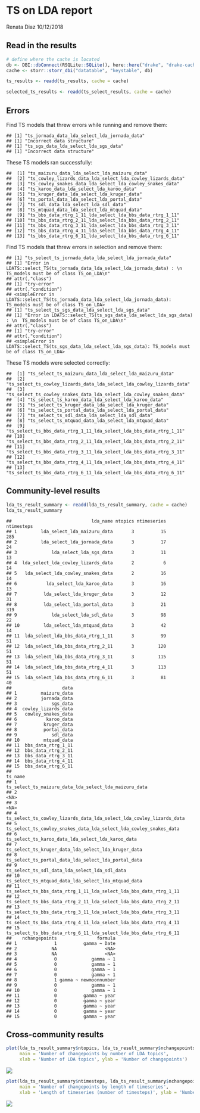 TS on LDA report
================
Renata Diaz
10/12/2018

Read in the results
-------------------

``` r
# define where the cache is located
db <- DBI::dbConnect(RSQLite::SQLite(), here::here("drake", "drake-cache.sqlite"))
cache <- storr::storr_dbi("datatable", "keystable", db)

ts_results <- readd(ts_results, cache = cache)

selected_ts_results <- readd(ts_select_results, cache = cache)
```

Errors
------

Find TS models that threw errors while running and remove them:

    ## [1] "ts_jornada_data_lda_select_lda_jornada_data"
    ## [1] "Incorrect data structure"
    ## [1] "ts_sgs_data_lda_select_lda_sgs_data"
    ## [1] "Incorrect data structure"

These TS models ran successfully:

    ##  [1] "ts_maizuru_data_lda_select_lda_maizuru_data"              
    ##  [2] "ts_cowley_lizards_data_lda_select_lda_cowley_lizards_data"
    ##  [3] "ts_cowley_snakes_data_lda_select_lda_cowley_snakes_data"  
    ##  [4] "ts_karoo_data_lda_select_lda_karoo_data"                  
    ##  [5] "ts_kruger_data_lda_select_lda_kruger_data"                
    ##  [6] "ts_portal_data_lda_select_lda_portal_data"                
    ##  [7] "ts_sdl_data_lda_select_lda_sdl_data"                      
    ##  [8] "ts_mtquad_data_lda_select_lda_mtquad_data"                
    ##  [9] "ts_bbs_data_rtrg_1_11_lda_select_lda_bbs_data_rtrg_1_11"  
    ## [10] "ts_bbs_data_rtrg_2_11_lda_select_lda_bbs_data_rtrg_2_11"  
    ## [11] "ts_bbs_data_rtrg_3_11_lda_select_lda_bbs_data_rtrg_3_11"  
    ## [12] "ts_bbs_data_rtrg_4_11_lda_select_lda_bbs_data_rtrg_4_11"  
    ## [13] "ts_bbs_data_rtrg_6_11_lda_select_lda_bbs_data_rtrg_6_11"

Find TS models that threw errors in selection and remove them:

    ## [1] "ts_select_ts_jornada_data_lda_select_lda_jornada_data"
    ## [1] "Error in LDATS::select_TS(ts_jornada_data_lda_select_lda_jornada_data) : \n  TS_models must be of class TS_on_LDA\n"
    ## attr(,"class")
    ## [1] "try-error"
    ## attr(,"condition")
    ## <simpleError in LDATS::select_TS(ts_jornada_data_lda_select_lda_jornada_data): TS_models must be of class TS_on_LDA>
    ## [1] "ts_select_ts_sgs_data_lda_select_lda_sgs_data"
    ## [1] "Error in LDATS::select_TS(ts_sgs_data_lda_select_lda_sgs_data) : \n  TS_models must be of class TS_on_LDA\n"
    ## attr(,"class")
    ## [1] "try-error"
    ## attr(,"condition")
    ## <simpleError in LDATS::select_TS(ts_sgs_data_lda_select_lda_sgs_data): TS_models must be of class TS_on_LDA>

These TS models were selected correctly:

    ##  [1] "ts_select_ts_maizuru_data_lda_select_lda_maizuru_data"              
    ##  [2] "ts_select_ts_cowley_lizards_data_lda_select_lda_cowley_lizards_data"
    ##  [3] "ts_select_ts_cowley_snakes_data_lda_select_lda_cowley_snakes_data"  
    ##  [4] "ts_select_ts_karoo_data_lda_select_lda_karoo_data"                  
    ##  [5] "ts_select_ts_kruger_data_lda_select_lda_kruger_data"                
    ##  [6] "ts_select_ts_portal_data_lda_select_lda_portal_data"                
    ##  [7] "ts_select_ts_sdl_data_lda_select_lda_sdl_data"                      
    ##  [8] "ts_select_ts_mtquad_data_lda_select_lda_mtquad_data"                
    ##  [9] "ts_select_ts_bbs_data_rtrg_1_11_lda_select_lda_bbs_data_rtrg_1_11"  
    ## [10] "ts_select_ts_bbs_data_rtrg_2_11_lda_select_lda_bbs_data_rtrg_2_11"  
    ## [11] "ts_select_ts_bbs_data_rtrg_3_11_lda_select_lda_bbs_data_rtrg_3_11"  
    ## [12] "ts_select_ts_bbs_data_rtrg_4_11_lda_select_lda_bbs_data_rtrg_4_11"  
    ## [13] "ts_select_ts_bbs_data_rtrg_6_11_lda_select_lda_bbs_data_rtrg_6_11"

Community-level results
-----------------------

``` r
lda_ts_result_summary <- readd(lda_ts_result_summary, cache = cache)
lda_ts_result_summary
```

    ##                              lda_name ntopics ntimeseries ntimesteps
    ## 1         lda_select_lda_maizuru_data       3          15        285
    ## 2         lda_select_lda_jornada_data       3          17         24
    ## 3             lda_select_lda_sgs_data       3          11         13
    ## 4  lda_select_lda_cowley_lizards_data       2           6         14
    ## 5   lda_select_lda_cowley_snakes_data       2          16         14
    ## 6           lda_select_lda_karoo_data       3          16         13
    ## 7          lda_select_lda_kruger_data       3          12         31
    ## 8          lda_select_lda_portal_data       3          21        319
    ## 9             lda_select_lda_sdl_data       3          98         22
    ## 10         lda_select_lda_mtquad_data       3          42         14
    ## 11  lda_select_lda_bbs_data_rtrg_1_11       3          99         51
    ## 12  lda_select_lda_bbs_data_rtrg_2_11       3         120         51
    ## 13  lda_select_lda_bbs_data_rtrg_3_11       3         115         51
    ## 14  lda_select_lda_bbs_data_rtrg_4_11       3         113         51
    ## 15  lda_select_lda_bbs_data_rtrg_6_11       3          81         40
    ##                   data
    ## 1         maizuru_data
    ## 2         jornada_data
    ## 3             sgs_data
    ## 4  cowley_lizards_data
    ## 5   cowley_snakes_data
    ## 6           karoo_data
    ## 7          kruger_data
    ## 8          portal_data
    ## 9             sdl_data
    ## 10         mtquad_data
    ## 11  bbs_data_rtrg_1_11
    ## 12  bbs_data_rtrg_2_11
    ## 13  bbs_data_rtrg_3_11
    ## 14  bbs_data_rtrg_4_11
    ## 15  bbs_data_rtrg_6_11
    ##                                                                ts_name
    ## 1                ts_select_ts_maizuru_data_lda_select_lda_maizuru_data
    ## 2                                                                 <NA>
    ## 3                                                                 <NA>
    ## 4  ts_select_ts_cowley_lizards_data_lda_select_lda_cowley_lizards_data
    ## 5    ts_select_ts_cowley_snakes_data_lda_select_lda_cowley_snakes_data
    ## 6                    ts_select_ts_karoo_data_lda_select_lda_karoo_data
    ## 7                  ts_select_ts_kruger_data_lda_select_lda_kruger_data
    ## 8                  ts_select_ts_portal_data_lda_select_lda_portal_data
    ## 9                        ts_select_ts_sdl_data_lda_select_lda_sdl_data
    ## 10                 ts_select_ts_mtquad_data_lda_select_lda_mtquad_data
    ## 11   ts_select_ts_bbs_data_rtrg_1_11_lda_select_lda_bbs_data_rtrg_1_11
    ## 12   ts_select_ts_bbs_data_rtrg_2_11_lda_select_lda_bbs_data_rtrg_2_11
    ## 13   ts_select_ts_bbs_data_rtrg_3_11_lda_select_lda_bbs_data_rtrg_3_11
    ## 14   ts_select_ts_bbs_data_rtrg_4_11_lda_select_lda_bbs_data_rtrg_4_11
    ## 15   ts_select_ts_bbs_data_rtrg_6_11_lda_select_lda_bbs_data_rtrg_6_11
    ##    nchangepoints               formula
    ## 1              1          gamma ~ Date
    ## 2             NA                  <NA>
    ## 3             NA                  <NA>
    ## 4              0             gamma ~ 1
    ## 5              0             gamma ~ 1
    ## 6              0             gamma ~ 1
    ## 7              0             gamma ~ 1
    ## 8              1 gamma ~ newmoonnumber
    ## 9              0             gamma ~ 1
    ## 10             0             gamma ~ 1
    ## 11             0          gamma ~ year
    ## 12             0          gamma ~ year
    ## 13             0          gamma ~ year
    ## 14             0          gamma ~ year
    ## 15             0          gamma ~ year

Cross-community results
-----------------------

``` r
plot(lda_ts_result_summary$ntopics, lda_ts_result_summary$nchangepoints, 
     main = 'Number of changepoints by number of LDA topics', 
     xlab = 'Number of LDA topics', ylab = 'Number of changepoints')
```

![](ts_report_files/figure-markdown_github/plot%20ts%20cross%20comm%20results-1.png)

``` r
plot(lda_ts_result_summary$ntimesteps, lda_ts_result_summary$nchangepoints, 
     main = 'Number of changepoints by length of timeseries', 
     xlab = 'Length of timeseries (number of timesteps)', ylab = 'Number of changepoints')
```

![](ts_report_files/figure-markdown_github/plot%20ts%20cross%20comm%20results-2.png)
